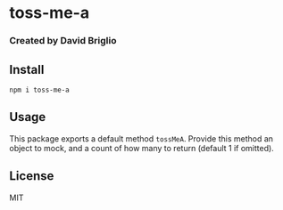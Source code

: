 # toss-me-a

### Created by David Briglio

## Install

```
npm i toss-me-a
```

## Usage

This package exports a default method `tossMeA`. Provide this method an object to mock, and a count of how many to return (default 1 if omitted).

## License

MIT
